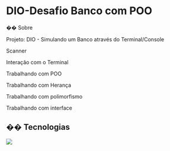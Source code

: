 <h1>DIO-Desafio Banco com POO</h1>
<p>�� Sobre</p>
<p>Projeto: DIO - Simulando um Banco através do Terminal/Console</p>
<p>Scanner</p>
<p>Interação com o Terminal</p>
<p>Trabalhando com POO</p>
<p>Trabalhando com Herança</p>
<p>Trabalhando com polimorfismo</p>
<p>Trabalhando com interface</p>
<h2>�� Tecnologias</h2>
<div>
  <img src="https://img.shields.io/badge/Java-239120?style=for-the-badge&logo=html5&logoColor=white">
</div>
